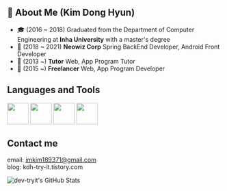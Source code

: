 ## 👨 About Me (Kim Dong Hyun)

- 🎓 (2016 ~ 2018) Graduated from the Department of Computer Engineering at **Inha University** with a master's degree
- 🤔 (2018 ~ 2021) **Neowiz Corp** Spring BackEnd Developer, Android Front Developer
- 🔭 (2013 ~) **Tutor** Web, App Program Tutor
- 🔭 (2015 ~) **Freelancer** Web, App Program Developer

<!--
## Open Sources
- [Github Profile Card Component](https://github.com/simsimjae/github-profile-card-component)
-->

<!--
## E-book
- [React Core Clone Tutorial (simsimReact)](https://simsimjae.gitbook.io/simsimreact)
- [Next.js Korean Documentation](https://simsimjae.gitbook.io/nextjs-korean-documentation/)
- [Design System Reference](https://simsimjae.gitbook.io/design-system-reference)
-->

<!--
## articles
React Design Pattern
- [Props Collection Pattern](https://medium.com/@simsimjae/react-design-pattern-prop-collection-pattern-efbc05aa73f7)
- [Props Getter Pattern](https://medium.com/@simsimjae/react-design-pattern-props-getter-pattern-5d3cf6f0b495)
-->

## Languages and Tools ##

<p align="left">
  <img src="https://media3.giphy.com/media/kdFc8fubgS31b8DsVu/giphy.webp" width="50">
  <img src="https://media3.giphy.com/media/ln7z2eWriiQAllfVcn/200w.webp" width="50">
  <img src="https://i.giphy.com/media/eNAsjO55tPbgaor7ma/200w.webp" width="50">
  <img src="https://i.giphy.com/media/IdyAQJVN2kVPNUrojM/200.webp" width="50">
</p>

## Contact me ##
email: imkim189371@gmail.com  
blog: kdh-try-it.tistory.com

![dev-tryit's GitHub Stats](https://github-readme-stats.vercel.app/api?username=dev-tryit&show_icons=true&count_private=true)

